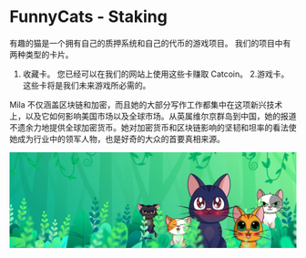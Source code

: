 # FunnyCats - Staking

有趣的猫是一个拥有自己的质押系统和自己的代币的游戏项目。
我们的项目中有两种类型的卡片。
1. 收藏卡。
您已经可以在我们的网站上使用这些卡赚取 Catcoin。
2.游戏卡。
这些卡将是我们未来游戏所必需的。

Mila 不仅涵盖区块链和加密，而且她的大部分写作工作都集中在这项新兴技术上，以及它如何影响美国市场以及全球市场。从英属维尔京群岛到中国，她的报道不遗余力地提供全球加密货币。她对加密货币和区块链影响的坚韧和坦率的看法使她成为行业中的领军人物，也是好奇的大众的首要真相来源。

![1500x500](1500x500.jpg)

